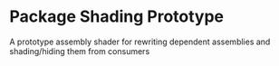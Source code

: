 # Package Shading Prototype
A prototype assembly shader for rewriting dependent assemblies and shading/hiding them from consumers


